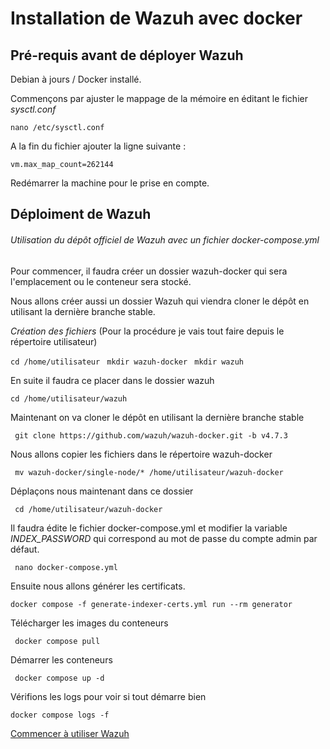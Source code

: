 # Installation de Wazuh avec docker

## Pré-requis avant de déployer Wazuh

Debian à jours / Docker installé.

Commençons par ajuster le mappage de la mémoire en éditant le fichier *sysctl.conf*

`` nano /etc/sysctl.conf ``

A la fin du fichier ajouter la ligne suivante : 

`` vm.max_map_count=262144 ``

Redémarrer la machine pour le prise en compte.

## Déploiment de Wazuh

###### Utilisation du dépôt officiel de Wazuh avec un fichier *docker-compose.yml*

Pour commencer, il faudra créer un dossier wazuh-docker qui sera l'emplacement ou le conteneur sera stocké.

Nous allons créer aussi un dossier Wazuh qui viendra cloner le dépôt en utilisant la dernière branche stable.


*Création des fichiers* (Pour la procédure je vais tout faire depuis le répertoire utilisateur)

`` cd /home/utilisateur `` 
``  mkdir wazuh-docker ``
``  mkdir wazuh ``

En suite il faudra ce placer dans le dossier wazuh

`` cd /home/utilisateur/wazuh ``

Maintenant on va cloner le dépôt en utilisant la dernière branche stable

``  git clone https://github.com/wazuh/wazuh-docker.git -b v4.7.3 `` 

Nous allons copier les fichiers dans le répertoire wazuh-docker

``  mv wazuh-docker/single-node/* /home/utilisateur/wazuh-docker ``

Déplaçons nous maintenant dans ce dossier 

``  cd /home/utilisateur/wazuh-docker ``

Il faudra édite le fichier docker-compose.yml et modifier la variable *INDEX_PASSWORD* qui correspond au mot de passe du compte admin par défaut.

``  nano docker-compose.yml ``

Ensuite nous allons générer les certificats.

`` docker compose -f generate-indexer-certs.yml run --rm generator ``

Télécharger les images du conteneurs 

``  docker compose pull `` 

Démarrer les conteneurs 

``  docker compose up -d ``

Vérifions les logs pour voir si tout démarre bien

`` docker compose logs -f `` 


[Commencer à utiliser Wazuh](https://github.com/Jrb62/Formation-AIS-et-DevOps/blob/aa25c361f5e57ae7ec536041b75e1c0c1901bffe/DevOps/Docker/WazuhxSuricata/Commencer-Wazuh)